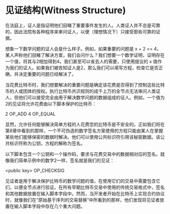 # 见证结构(Witness Structure)

在法庭上，证人是指证明他们目睹了重要事件发生的人。人类证人并不总是可靠的，因此法院有各种程序来审问证人，以便（理想情况下）只接受那些可靠的证据。

想象一下数学问题的证人会是什么样子。例如，如果重要的问题是 x + 2 == 4，某人声称他们目睹了解决方案，我们会问什么？我们想要一个数学证明，证明存在一个值，将其与2相加得到4。我们甚至可以省去人的需要，只使用提议的 x 值作为我们的证人。如果我们被告知证人是2，那么我们可以填写方程，检查它是否正确，并决定重要的问题已经解决了。

当花费比特币时，我们想要解决的重要问题是确定该花费是否得到了控制这些比特币的人或团体的授权。执行比特币共识规则的成千上万的全节点无法审问人类证人，但他们可以接受完全由用于解决数学问题的数据组成的证人。例如，一个值为2的见证将允许花费由以下脚本保护的比特币：

2 OP\_ADD 4 OP\_EQUAL

 显然，允许任何能够解决简单方程的人花费您的比特币是不安全的。正如我们将在第8章中看到的那样，一个不可伪造的数字签名方案使用的方程只能由某人在掌握某些他们能够保密的数据时解决。他们可以使用公共标识符引用该秘密数据。该公共标识符称为公钥，方程的解称为签名。

&#x20;以下脚本包含一个公钥和一个操作码，要求与花费交易中的数据相对应的签名。就像我们简单示例中的数字2一样，签名就是我们的见证：

\<public key> OP\_CHECKSIG 

见证者是用于解决保护比特币的数学问题的值，在使用它们的交易中需要包含它们，以便全节点进行验证。在所有早期比特币交易中使用的传统交易格式中，签名和其他数据放置在输入脚本字段中。然而，当开发者开始在比特币上实现合约协议时，就像我们在“原始基于序列的交易替换”中所看到的那样，他们发现将见证者放置在输入脚本字段中存在几个重大问题。
